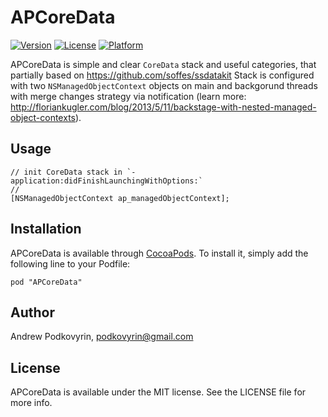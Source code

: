 # APCoreData

[![Version](https://img.shields.io/cocoapods/v/APCoreData.svg?style=flat)](http://cocoadocs.org/docsets/APCoreData)
[![License](https://img.shields.io/cocoapods/l/APCoreData.svg?style=flat)](http://cocoadocs.org/docsets/APCoreData)
[![Platform](https://img.shields.io/cocoapods/p/APCoreData.svg?style=flat)](http://cocoadocs.org/docsets/APCoreData)

APCoreData is simple and clear `CoreData` stack and useful categories, that partially based on https://github.com/soffes/ssdatakit
Stack is configured with two `NSManagedObjectContext` objects on main and backgorund threads with merge changes strategy via notification (learn more: http://floriankugler.com/blog/2013/5/11/backstage-with-nested-managed-object-contexts).

## Usage

```obj-c
// init CoreData stack in `-application:didFinishLaunchingWithOptions:`
//
[NSManagedObjectContext ap_managedObjectContext];
```
## Installation

APCoreData is available through [CocoaPods](http://cocoapods.org). To install
it, simply add the following line to your Podfile:

    pod "APCoreData"

## Author

Andrew Podkovyrin, podkovyrin@gmail.com

## License

APCoreData is available under the MIT license. See the LICENSE file for more info.

